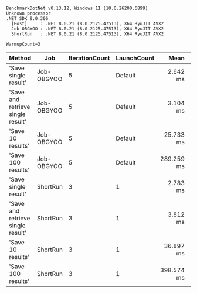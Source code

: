 ```

BenchmarkDotNet v0.13.12, Windows 11 (10.0.26200.6899)
Unknown processor
.NET SDK 9.0.306
  [Host]     : .NET 8.0.21 (8.0.2125.47513), X64 RyuJIT AVX2
  Job-OBGYOO : .NET 8.0.21 (8.0.2125.47513), X64 RyuJIT AVX2
  ShortRun   : .NET 8.0.21 (8.0.2125.47513), X64 RyuJIT AVX2

WarmupCount=3  

```
| Method                            | Job        | IterationCount | LaunchCount | Mean       | Error       | StdDev    | Gen0   | Allocated  |
|---------------------------------- |----------- |--------------- |------------ |-----------:|------------:|----------:|-------:|-----------:|
| &#39;Save single result&#39;              | Job-OBGYOO | 5              | Default     |   2.642 ms |   0.2935 ms | 0.0762 ms |      - |   18.31 KB |
| &#39;Save and retrieve single result&#39; | Job-OBGYOO | 5              | Default     |   3.104 ms |   1.0751 ms | 0.2792 ms | 3.9063 |   48.09 KB |
| &#39;Save 10 results&#39;                 | Job-OBGYOO | 5              | Default     |  25.733 ms |   6.6926 ms | 1.0357 ms |      - |  179.31 KB |
| &#39;Save 100 results&#39;                | Job-OBGYOO | 5              | Default     | 289.259 ms |  15.7674 ms | 2.4400 ms |      - | 1834.59 KB |
| &#39;Save single result&#39;              | ShortRun   | 3              | 1           |   2.783 ms |   2.6368 ms | 0.1445 ms |      - |   18.24 KB |
| &#39;Save and retrieve single result&#39; | ShortRun   | 3              | 1           |   3.812 ms |   8.2677 ms | 0.4532 ms |      - |   48.09 KB |
| &#39;Save 10 results&#39;                 | ShortRun   | 3              | 1           |  36.897 ms | 114.7460 ms | 6.2896 ms |      - |  180.34 KB |
| &#39;Save 100 results&#39;                | ShortRun   | 3              | 1           | 398.574 ms | 130.7485 ms | 7.1668 ms |      - | 1951.03 KB |
